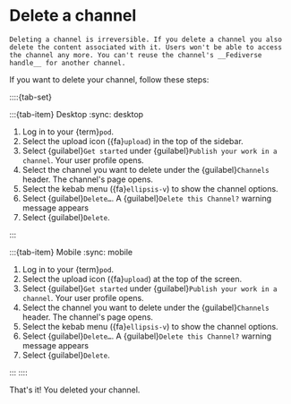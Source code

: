 # Delete a channel

```{warning}
Deleting a channel is irreversible. If you delete a channel you also delete the content associated with it. Users won't be able to access the channel any more. You can't reuse the channel's __Fediverse handle__ for another channel.
```

If you want to delete your channel, follow these steps:

::::{tab-set}

:::{tab-item} Desktop
:sync: desktop

1. Log in to your {term}`pod`.
2. Select the upload icon ({fa}`upload`) in the top of the sidebar.
3. Select {guilabel}`Get started` under {guilabel}`Publish your work in a channel`. Your user profile opens.
4. Select the channel you want to delete under the {guilabel}`Channels` header. The channel's page opens.
5. Select the kebab menu ({fa}`ellipsis-v`) to show the channel options.
6. Select {guilabel}`Delete…`. A {guilabel}`Delete this Channel?` warning message appears
7. Select {guilabel}`Delete`.

:::

:::{tab-item} Mobile
:sync: mobile

1. Log in to your {term}`pod`.
2. Select the upload icon ({fa}`upload`) at the top of the screen.
3. Select {guilabel}`Get started` under {guilabel}`Publish your work in a channel`. Your user profile opens.
4. Select the channel you want to delete under the {guilabel}`Channels` header. The channel's page opens.
5. Select the kebab menu ({fa}`ellipsis-v`) to show the channel options.
6. Select {guilabel}`Delete…`. A {guilabel}`Delete this Channel?` warning message appears
7. Select {guilabel}`Delete`.

:::
::::

That's it! You deleted your channel.
